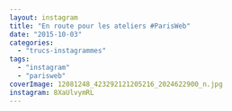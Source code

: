 ```yaml
---
layout: instagram
title: "En route pour les ateliers #ParisWeb"
date: "2015-10-03"
categories: 
  - "trucs-instagrammes"
tags: 
  - "instagram"
  - "parisweb"
coverImage: 12081248_423292121205216_2024622900_n.jpg
instagram: 8XaUlvymRL
---
```

